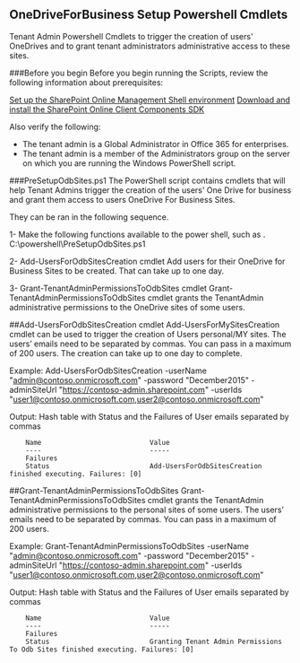 ## OneDriveForBusiness Setup Powershell Cmdlets
Tenant Admin Powershell Cmdlets to trigger the creation of users' OneDrives and to grant tenant administrators administrative access to these sites.

###Before you begin
Before you begin running the Scripts, review the following information about prerequisites:

[Set up the SharePoint Online Management Shell environment](http://go.microsoft.com/fwlink/p/?LinkId=506693)
[Download and install the SharePoint Online Client Components SDK](http://go.microsoft.com/fwlink/p/?LinkId=506692)

Also verify the following:

- The tenant admin is a Global Administrator in Office 365 for enterprises.
- The tenant admin is a member of the Administrators group on the server on which you are running the Windows PowerShell script.

###PreSetupOdbSites.ps1
The PowerShell script contains cmdlets that will help Tenant Admins trigger the creation of the users' One Drive for business and grant them access to users OneDrive For Business Sites. 

They can be ran in the following sequence.

1- Make the following functions available to the power shell, such as
. C:\powershell\PreSetupOdbSites.ps1

2- Add-UsersForOdbSitesCreation cmdlet
Add users for their OneDrive for Business Sites to be created. That can take up to one day.

3- Grant-TenantAdminPermissionsToOdbSites cmdlet
Grant-TenantAdminPermissionsToOdbSites cmdlet grants the TenantAdmin administrative permissions to the OneDrive sites of some users.

##Add-UsersForOdbSitesCreation cmdlet
Add-UsersForMySitesCreation cmdlet can be used to trigger the creation of Users personal/MY sites. The users’ emails need to be separated by commas. You can pass in a maximum of 200 users. The creation can take up to one day to complete.

Example:
Add-UsersForOdbSitesCreation -userName "admin@contoso.onmicrosoft.com" -password "December2015" -adminSiteUrl "https://contoso-admin.sharepoint.com" -userIds "user1@contoso.onmicrosoft.com,user2@contoso.onmicrosoft.com"
    
Output:
Hash table with Status and the Failures of User emails separated by commas

        Name                           Value                                                                                                                                                                                                                             
        ----                           -----                                                                                                                                                                                                                             
        Failures                                                                                                                                                                                                                                                         
        Status                         Add-UsersForOdbSitesCreation finished executing. Failures: [0]  

##Grant-TenantAdminPermissionsToOdbSites
Grant-TenantAdminPermissionsToOdbSites cmdlet grants the TenantAdmin administrative permissions to the personal sites of some users. The users’ emails need to be separated by commas. You can pass in a maximum of 200 users. 

Example:
Grant-TenantAdminPermissionsToOdbSites -userName "admin@contoso.onmicrosoft.com" -password "December2015" -adminSiteUrl "https://contoso-admin.sharepoint.com" -userIds "user1@contoso.onmicrosoft.com,user2@contoso.onmicrosoft.com"
    
Output: 
Hash table with Status and the Failures of User emails separated by commas

        Name                           Value                                                                                                                                                                                                                             
        ----                           -----                                                                                                                                                                                                                             
        Failures                                                                                                                                                                                                                                                         
        Status                         Granting Tenant Admin Permissions To Odb Sites finished executing. Failures: [0]
  
